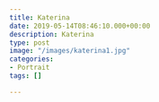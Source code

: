 ```yaml
---
title: Katerina
date: 2019-05-14T08:46:10.000+00:00
description: Katerina
type: post
image: "/images/katerina1.jpg"
categories:
- Portrait
tags: []

---
```

